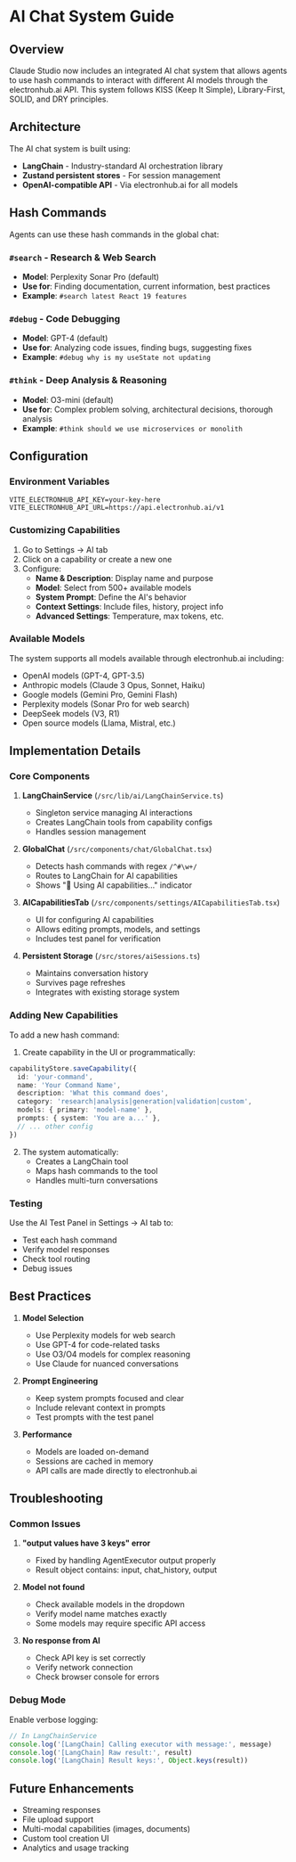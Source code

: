 # AI Chat System Guide

## Overview

Claude Studio now includes an integrated AI chat system that allows agents to use hash commands to interact with different AI models through the electronhub.ai API. This system follows KISS (Keep It Simple), Library-First, SOLID, and DRY principles.

## Architecture

The AI chat system is built using:
- **LangChain** - Industry-standard AI orchestration library
- **Zustand persistent stores** - For session management
- **OpenAI-compatible API** - Via electronhub.ai for all models

## Hash Commands

Agents can use these hash commands in the global chat:

### `#search` - Research & Web Search
- **Model**: Perplexity Sonar Pro (default)
- **Use for**: Finding documentation, current information, best practices
- **Example**: `#search latest React 19 features`

### `#debug` - Code Debugging
- **Model**: GPT-4 (default)
- **Use for**: Analyzing code issues, finding bugs, suggesting fixes
- **Example**: `#debug why is my useState not updating`

### `#think` - Deep Analysis & Reasoning
- **Model**: O3-mini (default)
- **Use for**: Complex problem solving, architectural decisions, thorough analysis
- **Example**: `#think should we use microservices or monolith`

## Configuration

### Environment Variables
```env
VITE_ELECTRONHUB_API_KEY=your-key-here
VITE_ELECTRONHUB_API_URL=https://api.electronhub.ai/v1
```

### Customizing Capabilities

1. Go to Settings → AI tab
2. Click on a capability or create a new one
3. Configure:
   - **Name & Description**: Display name and purpose
   - **Model**: Select from 500+ available models
   - **System Prompt**: Define the AI's behavior
   - **Context Settings**: Include files, history, project info
   - **Advanced Settings**: Temperature, max tokens, etc.

### Available Models

The system supports all models available through electronhub.ai including:
- OpenAI models (GPT-4, GPT-3.5)
- Anthropic models (Claude 3 Opus, Sonnet, Haiku)
- Google models (Gemini Pro, Gemini Flash)
- Perplexity models (Sonar Pro for web search)
- DeepSeek models (V3, R1)
- Open source models (Llama, Mistral, etc.)

## Implementation Details

### Core Components

1. **LangChainService** (`/src/lib/ai/LangChainService.ts`)
   - Singleton service managing AI interactions
   - Creates LangChain tools from capability configs
   - Handles session management

2. **GlobalChat** (`/src/components/chat/GlobalChat.tsx`)
   - Detects hash commands with regex `/^#\w+/`
   - Routes to LangChain for AI capabilities
   - Shows "🤖 Using AI capabilities..." indicator

3. **AICapabilitiesTab** (`/src/components/settings/AICapabilitiesTab.tsx`)
   - UI for configuring AI capabilities
   - Allows editing prompts, models, and settings
   - Includes test panel for verification

4. **Persistent Storage** (`/src/stores/aiSessions.ts`)
   - Maintains conversation history
   - Survives page refreshes
   - Integrates with existing storage system

### Adding New Capabilities

To add a new hash command:

1. Create capability in the UI or programmatically:
```typescript
capabilityStore.saveCapability({
  id: 'your-command',
  name: 'Your Command Name',
  description: 'What this command does',
  category: 'research|analysis|generation|validation|custom',
  models: { primary: 'model-name' },
  prompts: { system: 'You are a...' },
  // ... other config
})
```

2. The system automatically:
   - Creates a LangChain tool
   - Maps hash commands to the tool
   - Handles multi-turn conversations

### Testing

Use the AI Test Panel in Settings → AI tab to:
- Test each hash command
- Verify model responses
- Check tool routing
- Debug issues

## Best Practices

1. **Model Selection**
   - Use Perplexity models for web search
   - Use GPT-4 for code-related tasks
   - Use O3/O4 models for complex reasoning
   - Use Claude for nuanced conversations

2. **Prompt Engineering**
   - Keep system prompts focused and clear
   - Include relevant context in prompts
   - Test prompts with the test panel

3. **Performance**
   - Models are loaded on-demand
   - Sessions are cached in memory
   - API calls are made directly to electronhub.ai

## Troubleshooting

### Common Issues

1. **"output values have 3 keys" error**
   - Fixed by handling AgentExecutor output properly
   - Result object contains: input, chat_history, output

2. **Model not found**
   - Check available models in the dropdown
   - Verify model name matches exactly
   - Some models may require specific API access

3. **No response from AI**
   - Check API key is set correctly
   - Verify network connection
   - Check browser console for errors

### Debug Mode

Enable verbose logging:
```typescript
// In LangChainService
console.log('[LangChain] Calling executor with message:', message)
console.log('[LangChain] Raw result:', result)
console.log('[LangChain] Result keys:', Object.keys(result))
```

## Future Enhancements

- Streaming responses
- File upload support
- Multi-modal capabilities (images, documents)
- Custom tool creation UI
- Analytics and usage tracking